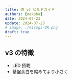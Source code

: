 ```yaml
---
title: 禊 v3 ビルドガイド
authors: [nekoha]
date: 2024-07-23
update: 2024-07-23
# image: ./misogi-QR.png
draft: true
---
```


## v3 の特徴

- LED 搭載
- 基盤余白を縮めてより小さく
